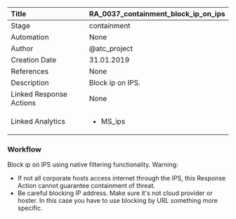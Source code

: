 | Title          | RA_0037_containment_block_ip_on_ips                                                                                                      |
|:---------------|:-----------------------------------------------------------------------------------------------------------------|
| Stage    | containment                                                            |
| Automation | None |
| Author    | @atc_project                                                          |
| Creation Date    | 31.01.2019                                            |
| References     | None                                  |
| Description    | Block ip on IPS.                                                               |
| Linked Response Actions | None |
| Linked Analytics |<ul><li>MS_ips</li></ul> |


### Workflow

Block ip on IPS using native filtering functionality.
Warning: 
- If not all corporate hosts access internet through the IPS, this Response Action cannot guarantee containment of threat.
- Be careful blocking IP address. Make sure it's not cloud provider or hoster. In this case you have to use blocking by URL something more specific.